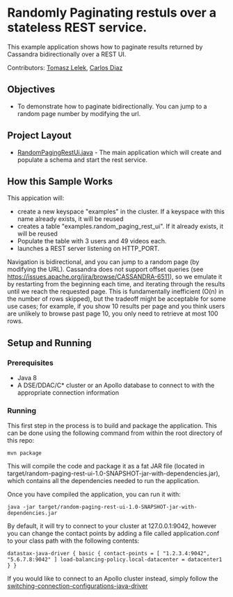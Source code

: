 # Randomly Paginating restuls over a stateless REST service.
This example application shows how to paginate results returned by Cassandra bidirectionally over a REST UI.  


Contributors: [Tomasz Lelek](https://github.com/tomekl007), [Carlos Diaz](https://github.com/crdiaz324)

## Objectives
* To demonstrate how to paginate bidirectionally.  You can jump to a random page number by modifying the url.
   


## Project Layout
* [RandomPagingRestUi.java](/src/main/java/com/datastax/examples/RandomPagingRestUi.java) - The main application which will create and populate a schema and start the rest service.


## How this Sample Works
This appication will:
 * create a new keyspace "examples" in the cluster. If a keyspace with this name already
 exists, it will be reused
 * creates a table "examples.random_paging_rest_ui". If it already exists, it will be reused
 * Populate the table with 3 users and 49 videos each.  
 * launches a REST server listening on HTTP_PORT.
 
Navigation is bidirectional, and you can jump to a random page (by modifying the URL).
Cassandra does not support offset queries (see
https://issues.apache.org/jira/browse/CASSANDRA-6511), so we emulate it by restarting from the
beginning each time, and iterating through the results until we reach the requested page. This is
fundamentally inefficient (O(n) in the number of rows skipped), but the tradeoff might be
acceptable for some use cases; for example, if you show 10 results per page and you think users
are unlikely to browse past page 10, you only need to retrieve at most 100 rows.

## Setup and Running

### Prerequisites
* Java 8
* A DSE/DDAC/C* cluster or an Apollo database to connect to with the appropriate connection information

### Running
This first step in the process is to build and package the application.  This can be done using the following command from within the root directory of this repo:

`mvn package`

This will compile the code and package it as a fat JAR file (located in target/random-paging-rest-ui-1.0-SNAPSHOT-jar-with-dependencies.jar), 
which contains all the dependencies needed to run the application.

Once you have compiled the application, you can run it with:

`java -jar target/random-paging-rest-ui-1.0-SNAPSHOT-jar-with-dependencies.jar`

By default, it will try to connect to your cluster at 127.0.0.1:9042, however you can change the contact points by adding a file called application.conf 
to your class path with the following contents:

`datastax-java-driver {
   basic {
     contact-points = [ "1.2.3.4:9042", "5.6.7.8:9042" ]
     load-balancing-policy.local-datacenter = datacenter1
   }
 }`

If you would like to connect to an Apollo cluster instead, simply follow the [switching-connection-configurations-java-driver](https://github.com/DataStax-Examples/switching-connection-configurations-java-driver-oss-v3)
